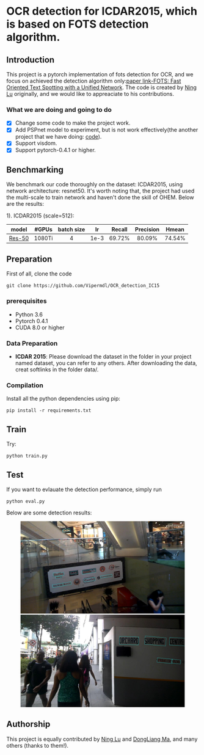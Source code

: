 # OCR detection for ICDAR2015, which is based on FOTS detection algorithm.

## Introduction

This project is a  pytorch implementation of fots detection for OCR, and we focus on achieved the detection algorithm only:[paper link-FOTS: Fast Oriented Text Spotting with a Unified Network](https://arxiv.org/abs/1801.01671). The code is created by [Ning Lu](https://github.com/jiangxiluning) originally, and we would like to appreaciate to his contributions.

### What we are doing and going to do

- [x] Change some code to make the project work.
- [x] Add PSPnet model to experiment, but is not work effectively(the another project that we have doing: [code](https://github.com/Vipermdl/PyTorch-PSPNet-master)).
- [x] Support visdom.
- [x] Support pytorch-0.4.1 or higher.

## Benchmarking

We benchmark our code thoroughly on the dataset: ICDAR2015, using network architecture: resnet50. It's worth noting that, the project had used the multi-scale to train network and haven't done the skill of OHEM. Below are the results:

1). ICDAR2015 (scale=512):

| model | #GPUs | batch size | lr | Recall | Precision | Hmean | 
| - | :-: | :-: | :-: | :-: | :-: | :-: | 
|[Res-50](https://github.com/KaimingHe/deep-residual-networks) | 1080Ti | 4 | 1e-3 | 69.72% | 80.09% | 74.54% | 

## Preparation

First of all, clone the code
```
git clone https://github.com/Vipermdl/OCR_detection_IC15
```

### prerequisites

* Python 3.6
* Pytorch 0.4.1
* CUDA 8.0 or higher

### Data Preparation

* **ICDAR 2015**: Please download the dataset in the folder in your project named dataset, you can refer to any others. After downloading the data, creat softlinks in the folder data/.

### Compilation

Install all the python dependencies using pip:
```
pip install -r requirements.txt
```

## Train

Try:
```
python train.py 
```

## Test

If you want to evlauate the detection performance, simply run
```
python eval.py 
```

Below are some detection results:

<div style="color:#0000FF" align="center">
<img src="images/img_178.jpg" width="430"/> <img src="images/img_364.jpg" width="430"/>
</div>

## Authorship

This project is equally contributed by [Ning Lu](https://github.com/jiangxiluning) and [DongLiang Ma](https://vipermdl.github.io/), and many others (thanks to them!).

